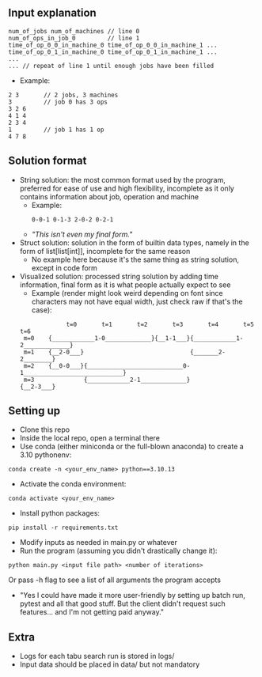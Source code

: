 ## Input explanation
```text
num_of_jobs num_of_machines // line 0
num_of_ops_in_job_0         // line 1
time_of_op_0_0_in_machine_0 time_of_op_0_0_in_machine_1 ...
time_of_op_0_1_in_machine_0 time_of_op_0_1_in_machine_1 ...
...
... // repeat of line 1 until enough jobs have been filled
```
- Example:
```text
2 3       // 2 jobs, 3 machines
3         // job 0 has 3 ops
3 2 6
4 1 4
2 3 4
1         // job 1 has 1 op
4 7 8
```

## Solution format
- String solution: the most common format used by the program, preferred for ease of use and high flexibility,
incomplete as it only contains information about job, operation and machine
    - Example: 
      ```text
      0-0-1 0-1-3 2-0-2 0-2-1
      ```
    - *"This isn't even my final form."*
- Struct solution: solution in the form of builtin data types, namely in the form of list\[list\[int\]\], incomplete for
the same reason
  - No example here because it's the same thing as string solution, except in code form 
- Visualized solution: processed string solution by adding time information, final form as it is what people actually
expect to see
  - Example (render might look weird depending on font since characters may not have equal width, just check raw if
  that's the case):
  ```text
               t=0       t=1       t=2       t=3       t=4       t=5       t=6    
   m=0    {____________1-0_____________}{__1-1___}{____________1-2_____________}
   m=1    {__2-0___}                              {_______2-2________}          
   m=2    {__0-0___}{___________________________0-1____________________________}
   m=3              {____________2-1_____________}                    {__2-3___}
  ```

## Setting up
- Clone this repo
- Inside the local repo, open a terminal there
- Use conda (either miniconda or the full-blown anaconda) to create a 3.10 pythonenv:
```shell
conda create -n <your_env_name> python==3.10.13
```
- Activate the conda environment:
```shell
conda activate <your_env_name>
```
- Install python packages:
```shell
pip install -r requirements.txt
```
- Modify inputs as needed in main.py or whatever
- Run the program (assuming you didn't drastically change it):
```shell
python main.py <input file path> <number of iterations>
```
Or pass -h flag to see a list of all arguments the program accepts
- "Yes I could have made it more user-friendly by setting up batch run, pytest and all that good stuff. But the client
didn't request such features... and I'm not getting paid anyway."

## Extra
- Logs for each tabu search run is stored in logs/
- Input data should be placed in data/ but not mandatory